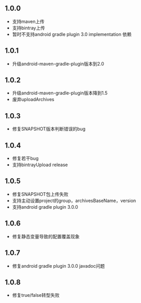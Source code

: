 1.0.0
---------------
 
  - 支持maven上传
  - 支持bintray上传
  - 暂时不支持android gradle plugin 3.0 implementation 依赖
  
1.0.1
---------------
 
  - 升级android-maven-gradle-plugin版本到2.0

1.0.2
---------------
 
  - 升级android-maven-gradle-plugin版本降到1.5
  - 废弃uploadArchives
  
1.0.3
---------------
 
  - 修复SNAPSHOT版本判断错误的bug
  
1.0.4
---------------
 
  - 修复若干bug
  - 支持bintrayUpload release
 
1.0.5
---------------
 
  - 修复SNAPSHOT包上传失败
  - 支持主动设置project的group，archivesBaseName，version
  - 支持android gradle plugin 3.0.0
  
1.0.6
---------------
 
  - 修复静态变量导致的配置覆盖现象
  
1.0.7
---------------
 
  - 修复android gradle plugin 3.0.0 javadoc问题
  
1.0.8
---------------
 
  - 修复true/false转型失败